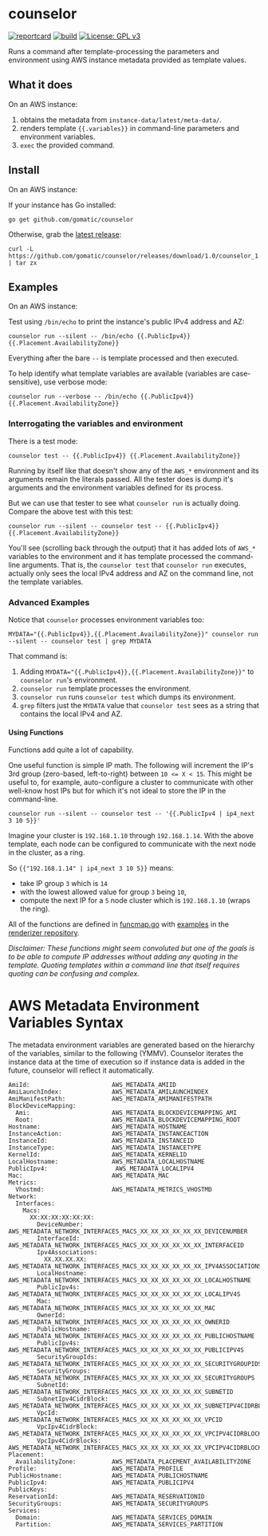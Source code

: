 # counselor

[![reportcard](https://goreportcard.com/badge/github.com/gomatic/counselor)](https://goreportcard.com/report/github.com/gomatic/counselor)
[![build](https://travis-ci.org/gomatic/counselor.svg?branch=master)](https://travis-ci.org/gomatic/counselor)
[![License: GPL v3](https://img.shields.io/badge/License-GPL%20v3-blue.svg)](http://www.gnu.org/licenses/gpl-3.0)

Runs a command after template-processing the parameters and environment using AWS
instance metadata provided as template values.

## What it does

On an AWS instance:

1. obtains the metadata from `instance-data/latest/meta-data/`.
1. renders template `{{.variables}}` in command-line parameters and environment variables.
1. `exec` the provided command.

## Install

On an AWS instance:

If your instance has Go installed:

    go get github.com/gomatic/counselor

Otherwise, grab the [latest release](https://github.com/gomatic/counselor/releases/latest):

    curl -L https://github.com/gomatic/counselor/releases/download/1.0/counselor_1.0.0_linux_amd64.tgz | tar zx

## Examples

On an AWS instance:

Test using `/bin/echo` to print the instance's public IPv4 address and AZ:

    counselor run --silent -- /bin/echo {{.PublicIpv4}} {{.Placement.AvailabilityZone}}

Everything after the bare `--` is template processed and then executed.

To help identify what template variables are available (variables are case-sensitive), use verbose mode:

    counselor run --verbose -- /bin/echo {{.PublicIpv4}} {{.Placement.AvailabilityZone}}

### Interrogating the variables and environment

There is a test mode:

    counselor test -- {{.PublicIpv4}} {{.Placement.AvailabilityZone}}

Running by itself like that doesn't show any of the `AWS_*` environment and its arguments remain the literals passed. All the tester does is dump it's arguments and the environment variables defined for its process.

But we can use that tester to see what `counselor run` is actually doing. Compare the above test with this test:

    counselor run --silent -- counselor test -- {{.PublicIpv4}} {{.Placement.AvailabilityZone}}

You'll see (scrolling back through the output) that it has added lots of `AWS_*` variables to the environment and it has template processed the command-line arguments. That is, the `counselor test` that `counselor run` executes, actually only sees the local IPv4 address and AZ on the command line, not the template variables.

### Advanced Examples

Notice that `counselor` processes environment variables too:

    MYDATA="{{.PublicIpv4}},{{.Placement.AvailabilityZone}}" counselor run --silent -- counselor test | grep MYDATA

That command is:

1. Adding `MYDATA="{{.PublicIpv4}},{{.Placement.AvailabilityZone}}"` to `counselor run`'s environment.
1. `counselor run` template processes the environment.
1. `counselor run` runs `counselor test` which dumps its environment.
1. `grep` filters just the `MYDATA` value that `counselor test` sees as a string that contains the local IPv4 and AZ.

#### Using Functions

Functions add quite a lot of capability. 

One useful function is simple IP math. The following will increment the IP's 3rd group (zero-based, left-to-right) between `10 <= X < 15`.
This might be useful to, for example, auto-configure a cluster to communicate with other well-know host IPs but for which
it's not ideal to store the IP in the command-line.

    counselor run --silent -- counselor test -- '{{.PublicIpv4 | ip4_next 3 10 5}}'

Imagine your cluster is `192.168.1.10` through `192.168.1.14`. With the above template, each node can be configured to
communicate with the next node in the cluster, as a ring.

So `{{"192.168.1.14" | ip4_next 3 10 5}}` means:
- take IP group `3` which is `14`
- with the lowest allowed value for group `3` being `10`,
- compute the next IP for a `5` node cluster which is `192.168.1.10` (wraps the ring).

All of the functions are defined in [funcmap.go](https://github.com/gomatic/funcmap/blob/master/funcs.go) with [examples](https://github.com/gomatic/renderizer/blob/master/test/functions.txt) in the [renderizer repository](https://github.com/gomatic/renderizer).

_Disclaimer: These functions might seem convoluted but one of the goals is to be able to compute IP addresses without adding any quoting
in the template. Quoting templates within a command line that itself requires quoting can be confusing and complex._

# AWS Metadata Environment Variables Syntax

The metadata environment variables are generated based on the hierarchy of the variables, similar to the following (YMMV).
Counselor iterates the instance data at the time of execution so if instance data is added in the future, counselor will reflect it automatically.

    AmiId:                       AWS_METADATA_AMIID
    AmiLaunchIndex:              AWS_METADATA_AMILAUNCHINDEX
    AmiManifestPath:             AWS_METADATA_AMIMANIFESTPATH
    BlockDeviceMapping:
      Ami:                       AWS_METADATA_BLOCKDEVICEMAPPING_AMI
      Root:                      AWS_METADATA_BLOCKDEVICEMAPPING_ROOT
    Hostname:                    AWS_METADATA_HOSTNAME
    InstanceAction:              AWS_METADATA_INSTANCEACTION
    InstanceId:                  AWS_METADATA_INSTANCEID
    InstanceType:                AWS_METADATA_INSTANCETYPE
    KernelId:                    AWS_METADATA_KERNELID
    LocalHostname:               AWS_METADATA_LOCALHOSTNAME
    PublicIpv4:                   AWS_METADATA_LOCALIPV4
    Mac:                         AWS_METADATA_MAC
    Metrics:
      Vhostmd:                   AWS_METADATA_METRICS_VHOSTMD
    Network:
      Interfaces:
        Macs:
          XX:XX:XX:XX:XX:XX:
            DeviceNumber:        AWS_METADATA_NETWORK_INTERFACES_MACS_XX_XX_XX_XX_XX_XX_DEVICENUMBER
            InterfaceId:         AWS_METADATA_NETWORK_INTERFACES_MACS_XX_XX_XX_XX_XX_XX_INTERFACEID
            Ipv4Associations:
              XX.XX.XX.XX:       AWS_METADATA_NETWORK_INTERFACES_MACS_XX_XX_XX_XX_XX_XX_IPV4ASSOCIATIONS_XX_XX_XX_XX
            LocalHostname:       AWS_METADATA_NETWORK_INTERFACES_MACS_XX_XX_XX_XX_XX_XX_LOCALHOSTNAME
            PublicIpv4s:          AWS_METADATA_NETWORK_INTERFACES_MACS_XX_XX_XX_XX_XX_XX_LOCALIPV4S
            Mac:                 AWS_METADATA_NETWORK_INTERFACES_MACS_XX_XX_XX_XX_XX_XX_MAC
            OwnerId:             AWS_METADATA_NETWORK_INTERFACES_MACS_XX_XX_XX_XX_XX_XX_OWNERID
            PublicHostname:      AWS_METADATA_NETWORK_INTERFACES_MACS_XX_XX_XX_XX_XX_XX_PUBLICHOSTNAME
            PublicIpv4s:         AWS_METADATA_NETWORK_INTERFACES_MACS_XX_XX_XX_XX_XX_XX_PUBLICIPV4S
            SecurityGroupIds:    AWS_METADATA_NETWORK_INTERFACES_MACS_XX_XX_XX_XX_XX_XX_SECURITYGROUPIDS
            SecurityGroups:      AWS_METADATA_NETWORK_INTERFACES_MACS_XX_XX_XX_XX_XX_XX_SECURITYGROUPS
            SubnetId:            AWS_METADATA_NETWORK_INTERFACES_MACS_XX_XX_XX_XX_XX_XX_SUBNETID
            SubnetIpv4CidrBlock: AWS_METADATA_NETWORK_INTERFACES_MACS_XX_XX_XX_XX_XX_XX_SUBNETIPV4CIDRBLOCK
            VpcId:               AWS_METADATA_NETWORK_INTERFACES_MACS_XX_XX_XX_XX_XX_XX_VPCID
            VpcIpv4CidrBlock:    AWS_METADATA_NETWORK_INTERFACES_MACS_XX_XX_XX_XX_XX_XX_VPCIPV4CIDRBLOCK
            VpcIpv4CidrBlocks:   AWS_METADATA_NETWORK_INTERFACES_MACS_XX_XX_XX_XX_XX_XX_VPCIPV4CIDRBLOCKS
    Placement:
      AvailabilityZone:          AWS_METADATA_PLACEMENT_AVAILABILITYZONE
    Profile:                     AWS_METADATA_PROFILE
    PublicHostname:              AWS_METADATA_PUBLICHOSTNAME
    PublicIpv4:                  AWS_METADATA_PUBLICIPV4
    PublicKeys:
    ReservationId:               AWS_METADATA_RESERVATIONID
    SecurityGroups:              AWS_METADATA_SECURITYGROUPS
    Services:
      Domain:                    AWS_METADATA_SERVICES_DOMAIN
      Partition:                 AWS_METADATA_SERVICES_PARTITION
